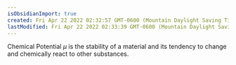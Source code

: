 ```yaml
---
isObsidianImport: true
created: Fri Apr 22 2022 02:32:57 GMT-0600 (Mountain Daylight Saving Time)
lastModified: Fri Apr 22 2022 02:33:39 GMT-0600 (Mountain Daylight Saving Time)
---
```

Chemical Potential $\mu$ is the stability of a material and its tendency to change and chemically react to other substances.